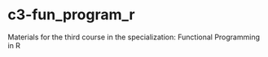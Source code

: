 # c3-fun_program_r
Materials for the third course in the specialization: Functional Programming in R
